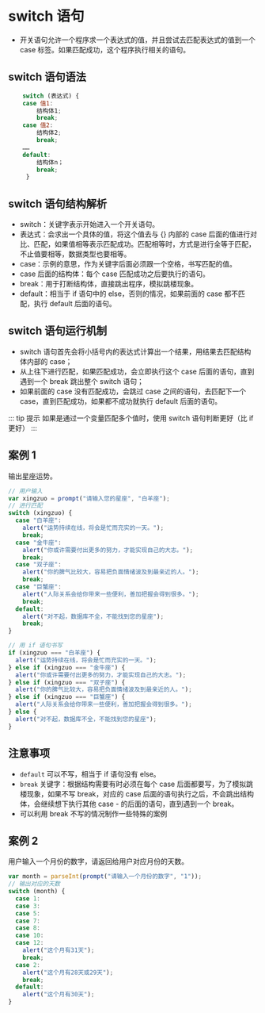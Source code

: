 # switch 语句

- 开关语句允许一个程序求一个表达式的值，并且尝试去匹配表达式的值到一个 case 标签。如果匹配成功，这个程序执行相关的语句。

## switch 语句语法

```js
    switch (表达式) {
	case 值1:
		结构体1;
		break;
	case 值2:
		结构体2;
		break;
	……
	default:
		结构体n；
		break;
     }
```

## switch 语句结构解析

- switch：关键字表示开始进入一个开关语句。
- 表达式：会求出一个具体的值，将这个值去与 {} 内部的 case 后面的值进行对比、匹配，如果值相等表示匹配成功。匹配相等时，方式是进行全等于匹配，不止值要相等，数据类型也要相等。
- case：示例的意思，作为关键字后面必须跟一个空格，书写匹配的值。
- case 后面的结构体：每个 case 匹配成功之后要执行的语句。
- break：用于打断结构体，直接跳出程序，模拟跳楼现象。
- default：相当于 if 语句中的 else，否则的情况，如果前面的 case 都不匹配，执行 default 后面的语句。

## switch 语句运行机制

- switch 语句首先会将小括号内的表达式计算出一个结果，用结果去匹配结构体内部的 case；
- 从上往下进行匹配，如果匹配成功，会立即执行这个 case 后面的语句，直到遇到一个 break 跳出整个 switch 语句；
- 如果前面的 case 没有匹配成功，会跳过 case 之间的语句，去匹配下一个 case，直到匹配成功，如果都不成功就执行 default 后面的语句。

::: tip 提示
如果是通过一个变量匹配多个值时，使用 switch 语句判断更好（比 if 更好）
:::

## 案例 1

输出星座运势。

```js
// 用户输入
var xingzuo = prompt("请输入您的星座", "白羊座");
// 进行匹配
switch (xingzuo) {
  case "白羊座":
    alert("运势持续在线，将会是忙而充实的一天。");
    break;
  case "金牛座":
    alert("你或许需要付出更多的努力，才能实现自己的大志。");
    break;
  case "双子座":
    alert("你的脾气比较大，容易把负面情绪波及到最亲近的人。");
    break;
  case "巨蟹座":
    alert("人际关系会给你带来一些便利，善加把握会得到很多。");
    break;
  default:
    alert("对不起，数据库不全，不能找到您的星座");
    break;
}
```

```js
// 用 if 语句书写
if (xingzuo === "白羊座") {
  alert("运势持续在线，将会是忙而充实的一天。");
} else if (xingzuo === "金牛座") {
  alert("你或许需要付出更多的努力，才能实现自己的大志。");
} else if (xingzuo === "双子座") {
  alert("你的脾气比较大，容易把负面情绪波及到最亲近的人。");
} else if (xingzuo === "巨蟹座") {
  alert("人际关系会给你带来一些便利，善加把握会得到很多。");
} else {
  alert("对不起，数据库不全，不能找到您的星座");
}
```

## 注意事项

- `default` 可以不写，相当于 if 语句没有 else。
- `break` 关键字：根据结构需要有时必须在每个 case 后面都要写，为了模拟跳楼现象，如果不写 break，对应的 case 后面的语句执行之后，不会跳出结构体，会继续想下执行其他 case - 的后面的语句，直到遇到一个 break。
- 可以利用 break 不写的情况制作一些特殊的案例

## 案例 2

用户输入一个月份的数字，请返回给用户对应月份的天数。

```js
var month = parseInt(prompt("请输入一个月份的数字", "1"));
// 输出对应的天数
switch (month) {
  case 1:
  case 3:
  case 5:
  case 7:
  case 8:
  case 10:
  case 12:
    alert("这个月有31天");
    break;
  case 2:
    alert("这个月有28天或29天");
    break;
  default:
    alert("这个月有30天");
}
```
